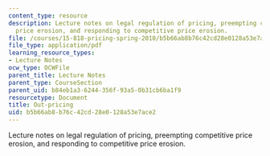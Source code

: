 ```yaml
---
content_type: resource
description: Lecture notes on legal regulation of pricing, preempting competitive
  price erosion, and responding to competitive price erosion.
file: /courses/15-818-pricing-spring-2010/b5b66ab8b76c42cd28e0128a53e7ace2_MIT15_818S10_lec07.pdf
file_type: application/pdf
learning_resource_types:
- Lecture Notes
ocw_type: OCWFile
parent_title: Lecture Notes
parent_type: CourseSection
parent_uid: b84eb1a3-6244-356f-93a5-0b31cb6ba1f9
resourcetype: Document
title: Out-pricing
uid: b5b66ab8-b76c-42cd-28e0-128a53e7ace2
---
```

Lecture notes on legal regulation of pricing, preempting competitive price erosion, and responding to competitive price erosion.

